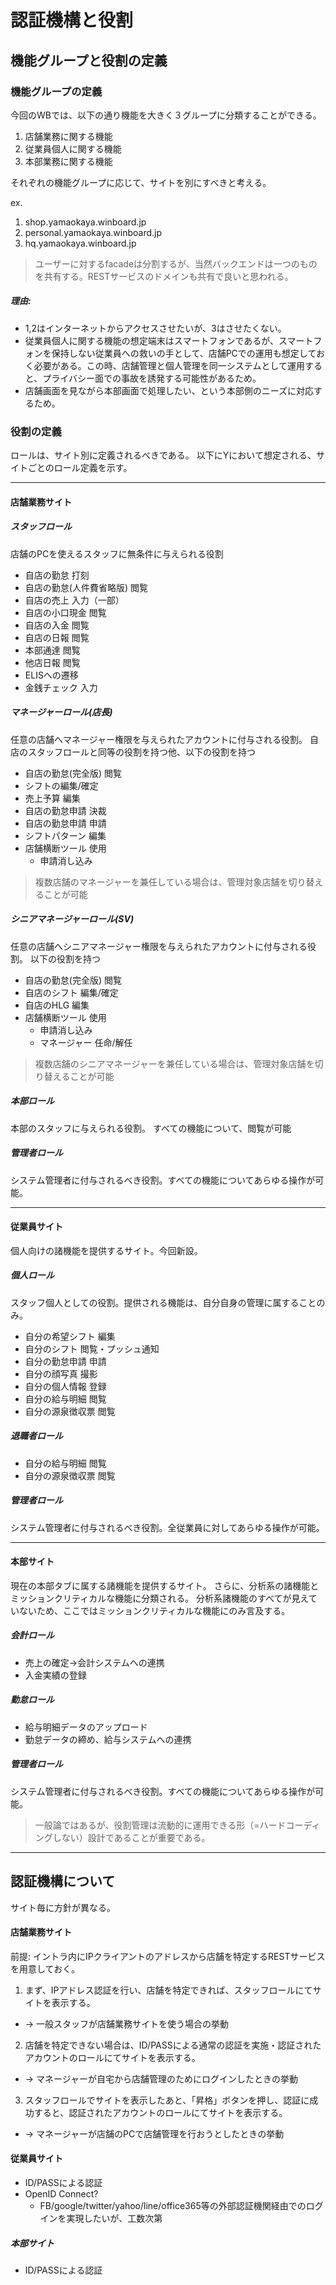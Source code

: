 # 認証機構と役割

## 機能グループと役割の定義

### 機能グループの定義
今回のWBでは、以下の通り機能を大きく３グループに分類することができる。

1. 店舗業務に関する機能
2. 従業員個人に関する機能
3. 本部業務に関する機能

それぞれの機能グループに応じて、サイトを別にすべきと考える。

ex.

1. shop.yamaokaya.winboard.jp
2. personal.yamaokaya.winboard.jp
3. hq.yamaokaya.winboard.jp

> ユーザーに対するfacadeは分割するが、当然バックエンドは一つのものを共有する。RESTサービスのドメインも共有で良いと思われる。


##### 理由:
* 1,2はインターネットからアクセスさせたいが、3はさせたくない。
* 従業員個人に関する機能の想定端末はスマートフォンであるが、スマートフォンを保持しない従業員への救いの手として、店舗PCでの運用も想定しておく必要がある。この時、店舗管理と個人管理を同一システムとして運用すると、プライバシー面での事故を誘発する可能性があるため。
* 店舗画面を見ながら本部画面で処理したい、という本部側のニーズに対応するため。

### 役割の定義
ロールは、サイト別に定義されるべきである。
以下にYにおいて想定される、サイトごとのロール定義を示す。

---

#### 店舗業務サイト

##### スタッフロール
店舗のPCを使えるスタッフに無条件に与えられる役割
* 自店の勤怠 打刻
* 自店の勤怠(人件費省略版) 閲覧
* 自店の売上 入力（一部）
* 自店の小口現金 閲覧
* 自店の入金 閲覧
* 自店の日報 閲覧
* 本部通達 閲覧
* 他店日報 閲覧
* ELISへの遷移
* 金銭チェック 入力

##### マネージャーロール(店長)
任意の店舗へマネージャー権限を与えられたアカウントに付与される役割。
自店のスタッフロールと同等の役割を持つ他、以下の役割を持つ
* 自店の勤怠(完全版) 閲覧
* シフトの編集/確定
* 売上予算 編集
* 自店の勤怠申請 決裁
* 自店の勤怠申請 申請
* シフトパターン 編集
* 店舗横断ツール 使用
  * 申請消し込み

> 複数店舗のマネージャーを兼任している場合は、管理対象店舗を切り替えることが可能

##### シニアマネージャーロール(SV)
任意の店舗へシニアマネージャー権限を与えられたアカウントに付与される役割。
以下の役割を持つ
* 自店の勤怠(完全版) 閲覧
* 自店のシフト 編集/確定
* 自店のHLG 編集
* 店舗横断ツール 使用
  * 申請消し込み
  * マネージャー 任命/解任

> 複数店舗のシニアマネージャーを兼任している場合は、管理対象店舗を切り替えることが可能

##### 本部ロール
本部のスタッフに与えられる役割。
すべての機能について、閲覧が可能

##### 管理者ロール
システム管理者に付与されるべき役割。すべての機能についてあらゆる操作が可能。

---
#### 従業員サイト
個人向けの諸機能を提供するサイト。今回新設。
##### 個人ロール
スタッフ個人としての役割。提供される機能は、自分自身の管理に属することのみ。
* 自分の希望シフト 編集
* 自分のシフト 閲覧・プッシュ通知
* 自分の勤怠申請 申請
* 自分の顔写真 撮影
* 自分の個人情報 登録
* 自分の給与明細 閲覧
* 自分の源泉徴収票 閲覧

##### 退職者ロール
* 自分の給与明細 閲覧
* 自分の源泉徴収票 閲覧

##### 管理者ロール
システム管理者に付与されるべき役割。全従業員に対してあらゆる操作が可能。

---
#### 本部サイト
現在の本部タブに属する諸機能を提供するサイト。
さらに、分析系の諸機能とミッションクリティカルな機能に分類される。
分析系諸機能のすべてが見えていないため、ここではミッションクリティカルな機能にのみ言及する。

##### 会計ロール
* 売上の確定->会計システムへの連携
* 入金実績の登録

##### 勤怠ロール
* 給与明細データのアップロード
* 勤怠データの締め、給与システムへの連携

##### 管理者ロール
システム管理者に付与されるべき役割。すべての機能についてあらゆる操作が可能。


> 一般論ではあるが、役割管理は流動的に運用できる形（=ハードコーディングしない）設計であることが重要である。

---
## 認証機構について

サイト毎に方針が異なる。
#### 店舗業務サイト

前提:
イントラ内にIPクライアントのアドレスから店舗を特定するRESTサービスを用意しておく。

1. まず、IPアドレス認証を行い、店舗を特定できれば、スタッフロールにてサイトを表示する。
  * -> 一般スタッフが店舗業務サイトを使う場合の挙動
2. 店舗を特定できない場合は、ID/PASSによる通常の認証を実施・認証されたアカウントのロールにてサイトを表示する。
  * -> マネージャーが自宅から店舗管理のためにログインしたときの挙動
3. スタッフロールでサイトを表示したあと、「昇格」ボタンを押し、認証に成功すると、認証されたアカウントのロールにてサイトを表示する。
  * -> マネージャーが店舗のPCで店舗管理を行おうとしたときの挙動

#### 従業員サイト
* ID/PASSによる認証
* OpenID Connect?
  * FB/google/twitter/yahoo/line/office365等の外部認証機関経由でのログインを実現したいが、工数次第

##### 本部サイト
* ID/PASSによる認証
